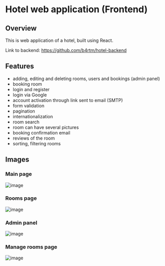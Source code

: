 # Hotel web application (Frontend)

## Overview
This is web application of a hotel, built using React.

Link to backend: https://github.com/b4rtm/hotel-backend

## Features
- adding, editing and deleting rooms, users and bookings (admin panel)
- booking room
- login and register
- login via Google
- account activation through link sent to email (SMTP)
- form validation
- pagination
- internationalization
- room search
- room can have several pictures
- booking confirmation email
- reviews of the room
- sorting, filtering rooms

## Images
### Main page
![image](https://github.com/b4rtm/hotel-frontend/assets/97225620/2e3323c2-5fe7-4f20-9166-621eafc5f4cb)

### Rooms page
![image](https://github.com/b4rtm/hotel-frontend/assets/97225620/d6f41354-e88a-4568-acd1-b7846d8aa4b1)

### Admin panel
![image](https://github.com/b4rtm/hotel-frontend/assets/97225620/e4a6c387-430a-4a9c-b648-b58210ee62a1)

### Manage rooms page
![image](https://github.com/b4rtm/hotel-frontend/assets/97225620/3f09d56a-5618-40a6-a81b-f543a0c4f803)
